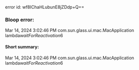 error id: wf8IChaHLubunE8jZDdp+Q==
### Bloop error:

Mar 14, 2024 3:02:46 PM com.sun.glass.ui.mac.MacApplication lambda$waitForReactivation$6
#### Short summary: 

Mar 14, 2024 3:02:46 PM com.sun.glass.ui.mac.MacApplication lambda$waitForReactivation$6